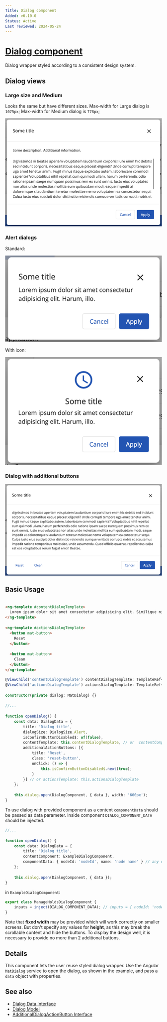```yaml
---
Title: Dialog component
Added: v6.10.0
Status: Active
Last reviewed: 2024-05-24
---
```


# [Dialog component](../../../lib/core/src/lib/dialogs/dialog/dialog.component.ts "Defined in dialog.component.ts")

Dialog wrapper styled according to a consistent design system.

## Dialog views

### Large size and Medium

Looks the same but have different sizes.
Max-width for Large dialog is `1075px`;
Max-width for Medium dialog is `778px`;

![Large and Medium dialog component](../../docassets/images/adf-dialog.png)

### Alert dialogs

Standard:

![Standard alert dialog component](../../docassets/images/adf-dialog-alert-standart.png)

With icon:

![Alert dialog component with icon](../../docassets/images/adf-dialog-alert-with-icon.png)

### Dialog with additional buttons

![Dialog with additional buttons](../../docassets/images/adf-dialog-with-additional-buttons.png)

## Basic Usage 

```html

<ng-template #contentDialogTemplate>
  Lorem ipsum dolor sit amet consectetur adipisicing elit. Similique nihil, natus corrupti asperiores voluptas, incidunt veritatis.
</ng-template>

<ng-template #actionsDialogTemplate>
  <button mat-button>
    Reset
  </button>

  <button mat-button>
    Clean
  </button>
</ng-template>
```

```ts
@ViewChild('contentDialogTemplate') contentDialogTemplate: TemplateRef<any>;
@ViewChild('actionsDialogTemplate') actionsDialogTemplate: TemplateRef<any>;

constructor(private dialog: MatDialog) {}

//...

function openDialog() {
    const data: DialogData = {
        title: 'Dialog title',
        dialogSize: DialogSize.Alert,
        isConfirmButtonDisabled$: of(false),
        contentTemplate: this.contentDialogTemplate, // or  contentComponent: this.contentDialogTemplate
        additionalActionButtons: [{
            title: 'Reset',
            class: 'reset-button',
            onClick: () => {
                this.isConfirmButtonDisabled$.next(true);
            }
        }] // or actionsTemplate: this.actionsDialogTemplate
    };

    this.dialog.open(DialogComponent, { data }, width: '600px');
}
```

To use dialog with provided component as a content `componentData` should be passed as data parameter. Inside component `DIALOG_COMPONENT_DATA` should be injected.

```ts
//...

function openDialog() {
    const data: DialogData = {
        title: 'Dialog title',
        contentComponent: ExampleDialogComponent,
        componentData: { nodeId: 'nodeId', name: 'node name' } // any data can be passed
    };

    this.dialog.open(DialogComponent, { data });
}
```

in `ExampleDialogComponent`:
```ts
export class ManageHoldsDialogComponent {
    inputs = inject(DIALOG_COMPONENT_DATA); // inputs = { nodeId: 'nodeId',  name: 'node name' }
}
```


Note that **fixed width** may be provided which will work correctly on smaller screens. But don't specify any values ​​for **height**, as this may break the scrollable content and hide the buttons.
To display the design well, it is necessary to provide no more than 2 additional buttons.

## Details

This component lets the user reuse styled dialog wrapper. Use the
Angular [`MatDialog`](https://material.angular.io/components/dialog/overview)
service to open the dialog, as shown in the example, and pass a `data` object
with properties.

## See also

- [Dialog Data Interface](../interfaces/dialog.interface.md)
- [Dialog Model](../models/dialog.model.md)
- [AdditionalDialogActionButton Interface](../interfaces/additional-dialog-action-button.md)
